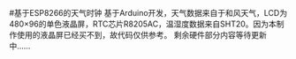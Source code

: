 #基于ESP8266的天气时钟
基于Arduino开发，天气数据来自于和风天气，LCD为480×96的单色液晶屏，RTC芯片R8205AC，温湿度数据来自SHT20。因为本制作使用的液晶屏已经买不到，故代码仅供参考。
剩余硬件部分内容等待更新中……